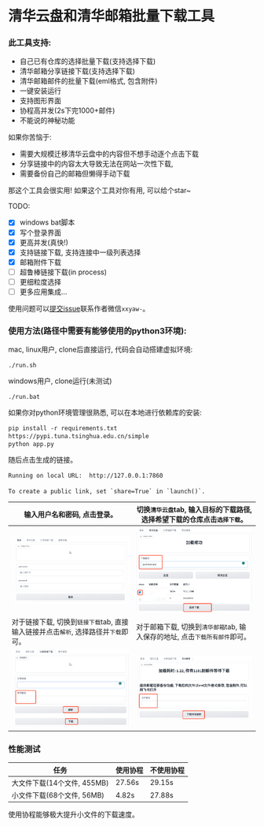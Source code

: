 # 清华云盘和清华邮箱批量下载工具

### 此工具支持:

- 自己已有仓库的选择批量下载(支持选择下载)
- 清华邮箱分享链接下载(支持选择下载)
- 清华邮箱邮件的批量下载(eml格式, 包含附件)
- 一键安装运行
- 支持图形界面
- 协程高并发(2s下完1000+邮件)
- 不能说的神秘功能

如果你苦恼于:
- 需要大规模迁移清华云盘中的内容但不想手动逐个点击下载 
- 分享链接中的内容太大导致无法在网站一次性下载, 
- 需要备份自己的邮箱但懒得手动下载

那这个工具会很实用! 如果这个工具对你有用, 可以给个star~



TODO:

- [x] windows bat脚本
- [x] 写个登录界面
- [x] 更高并发(真快!)
- [x] 支持链接下载, 支持连接中一级列表选择
- [x] 邮箱附件下载
- [ ] 超鲁棒链接下载(in process)
- [ ] 更细粒度选择
- [ ] 更多应用集成...

使用问题可以[提交issue](https://github.com/Xiang-cd/THU-downloader/issues)联系作者微信`xxyaw-`。



### 使用方法(路径中需要有能够使用的python3环境):

mac, linux用户, clone后直接运行, 代码会自动搭建虚拟环境:
```shell
./run.sh
```

windows用户, clone运行(未测试)
```
./run.bat
```

如果你对python环境管理很熟悉, 可以在本地进行依赖库的安装:

```
pip install -r requirements.txt https://pypi.tuna.tsinghua.edu.cn/simple
python app.py
```



随后点击生成的链接。

```shell
Running on local URL:  http://127.0.0.1:7860

To create a public link, set `share=True` in `launch()`.
```



| 输入用户名和密码, 点击登录。                                 | 切换`清华云盘`tab, 输入目标的下载路径, 选择希望下载的仓库点击`选择下载`。 |
| ------------------------------------------------------------ | ------------------------------------------------------------ |
| ![login](./assets/login.png)                                 | ![cloud](./assets/cloud.png)                                 |
| 对于链接下载, 切换到`链接下载`tab, 直接输入链接并点击`解析`, 选择路径并`下载`即可。 | 对于邮箱下载, 切换到`清华邮箱`tab, 输入保存的地址, 点击`下载所有邮件`即可。 |
| ![link_download](./assets/link_download.png)                 | ![mail](./assets/mail.png)                                   |




### 性能测试

|任务 | 使用协程 | 不使用协程 |
|-|- | - |
|大文件下载(14个文件, 455MB) | 27.56s |  29.15s |
|小文件下载(68个文件, 56MB) | 4.82s |  27.88s|

使用协程能够极大提升小文件的下载速度。
